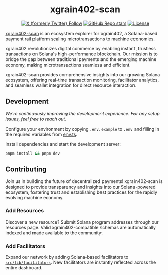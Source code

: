 <div align="center">

# xgrain402-scan

</div>

<div align="center">
    
  [![X (formerly Twitter) Follow](https://img.shields.io/twitter/follow/xgrain402)](https://x.com/xgrain402) 
  [![GitHub Repo stars](https://img.shields.io/github/stars/xgrain402/xgrain402-scan?style=social)](https://github.com/xgrain402/xgrain402-scan) 
  [![License](https://img.shields.io/badge/License-Apache%202.0-blue.svg)](https://opensource.org/licenses/Apache-2.0)

</div>

[xgrain402-scan](https://explorer.xgrain402.xyz) is an ecosystem explorer for xgrain402, a Solana-based payment rail platform scaling microtransactions to machine economies.


xgrain402 revolutionizes digital commerce by enabling instant, trustless transactions on Solana's high-performance blockchain. Our mission is to bridge the gap between traditional payments and the emerging machine economy, making microtransactions seamless and efficient.

xgrain402-scan provides comprehensive insights into our growing Solana ecosystem, offering real-time transaction monitoring, facilitator analytics, and seamless wallet integration for direct resource interaction.

## Development

_We're continuously improving the development experience. For any setup issues, feel free to reach out._

Configure your environment by copying `.env.example` to `.env` and filling in the required variables from [env.ts](https://github.com/xgrain402/xgrain402-scan/blob/main/src/env.ts).

Install dependencies and start the development server:

```bash
pnpm install && pnpm dev
```

## Contributing

Join us in building the future of decentralized payments! xgrain402-scan is designed to provide transparency and insights into our Solana-powered ecosystem, fostering trust and establishing best practices for the rapidly evolving machine economy.

### Add Resources

Discover a new resource? Submit Solana program addresses through our resources page. Valid xgrain402-compatible schemas are automatically indexed and made available to the community.

### Add Facilitators

Expand our network by adding Solana-based facilitators to [`src/lib/facilitators`](https://github.com/xgrain402/xgrain402-scan/blob/main/src/lib/facilitators.ts). New facilitators are instantly reflected across the entire dashboard.
